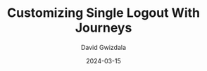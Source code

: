---
date: '2024-03-15'
draft: false
title: 'Customizing Single Logout With Journeys'
description: 'A 4-part series on how to Customize Single Logout using PingOne AIC Journeys'
summary: Learn how to use PingOne Advanced Identity Cloud to create Single Logout experiences for systems that don't support it out-of-the-box
categories: ["Ping Identity"]
tags: ["PingOne Advanced Identity Cloud"]
types: ["Coding"]
cover:
  image:
  alt:
  caption:
  relative: false
author: David Gwizdala
---
